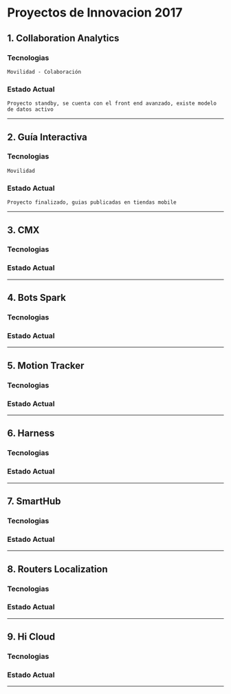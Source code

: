 # Proyectos de Innovacion 2017

## 1. Collaboration Analytics

### Tecnologias
	Movilidad - Colaboración

### Estado Actual
	Proyecto standby, se cuenta con el front end avanzado, existe modelo de datos activo
---
## 2. Guía Interactiva

### Tecnologias
	Movilidad

### Estado Actual
	Proyecto finalizado, guias publicadas en tiendas mobile

---
## 3. CMX

### Tecnologias

### Estado Actual

---
## 4. Bots Spark

### Tecnologias

### Estado Actual

---
## 5. Motion Tracker

### Tecnologias

### Estado Actual

---
## 6. Harness

### Tecnologias

### Estado Actual

---
## 7. SmartHub

### Tecnologias

### Estado Actual

---
## 8. Routers Localization

### Tecnologias

### Estado Actual

---
## 9. Hi Cloud

### Tecnologias

### Estado Actual

---